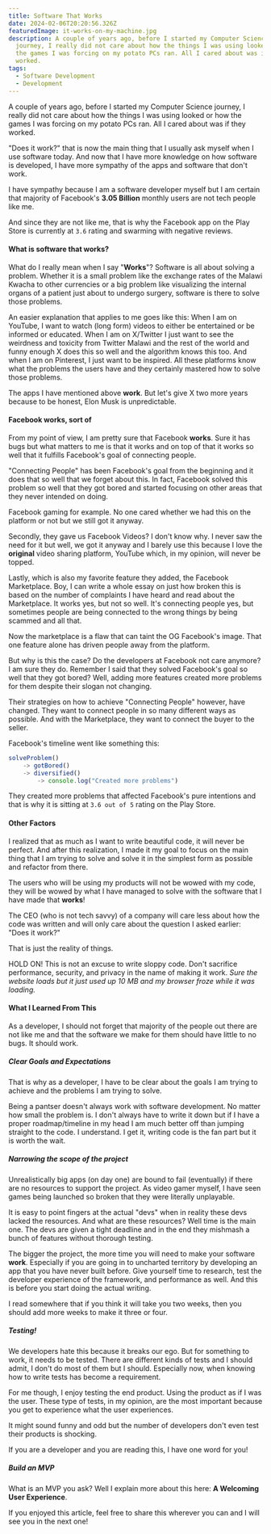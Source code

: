 ```yaml
---
title: Software That Works
date: 2024-02-06T20:20:56.326Z
featuredImage: it-works-on-my-machine.jpg
description: A couple of years ago, before I started my Computer Science
  journey, I really did not care about how the things I was using looked or how
  the games I was forcing on my potato PCs ran. All I cared about was if they
  worked.
tags:
  - Software Development
  - Development
---
```

A couple of years ago, before I started my Computer Science journey, I really did not care about how the things I was using looked or how the games I was forcing on my potato PCs ran. All I cared about was if they worked.

"Does it work?" that is now the main thing that I usually ask myself when I use software today. And now that I have more knowledge on how software is developed, I have more sympathy of the apps and software that don't work.

I have sympathy because I am a software developer myself but I am certain that majority of Facebook's **3.05 Billion** monthly users are not tech people like me.

And since they are not like me, that is why the Facebook app on the Play Store is currently at ```3.6``` rating and swarming with negative reviews.

#### What is software that works?

What do I really mean when I say "**Works**"? Software is all about solving a problem. Whether it is a small problem like the exchange rates of the Malawi Kwacha to other currencies or a big problem like visualizing the internal organs of a patient just about to undergo surgery, software is there to solve those problems.

An easier explanation that applies to me goes like this: When I am on YouTube, I want to watch (long form) videos to either be entertained or be informed or educated. When I am on X/Twitter I just want to see the weirdness and toxicity from Twitter Malawi and the rest of the world and funny enough X does this so well and the algorithm knows this too. And when I am on Pinterest, I just want to be inspired. All these platforms know what the problems the users have and they certainly mastered how to solve those problems.

The apps I have mentioned above **work**. But let's give X two more years because to be honest, Elon Musk is unpredictable.

#### Facebook works, sort of

From my point of view, I am pretty sure that Facebook **works**. Sure it has bugs but what matters to me is that it works and on top of that it works so well that it fulfills Facebook's goal of connecting people.

"Connecting People" has been Facebook's goal from the beginning and it does that so well that we forget about this. In fact, Facebook solved this problem so well that they got bored and started focusing on other areas that they never intended on doing.

Facebook gaming for example. No one cared whether we had this on the platform or not but we still got it anyway.

Secondly, they gave us Facebook Videos? I don't know why. I never saw the need for it but well, we got it anyway and  I barely use this because I love the **original** video sharing platform, YouTube which, in my opinion, will never be topped.

Lastly, which is also my favorite feature they added, the Facebook Marketplace. Boy, I can write a whole essay on just how broken this is based on the number of complaints I have heard and read about the Marketplace. It works yes, but not so well. It's connecting people yes, but sometimes people are being connected to the wrong things by being scammed and all that.

Now the marketplace is a flaw that can taint the OG Facebook's image. That one feature alone has driven people away from the platform.

But why is this the case? Do the developers at Facebook not care anymore? I am sure they do. Remember I said that they solved Facebook's goal so well that they got bored? Well, adding more features created more problems for them despite their slogan not changing.

Their strategies on how to achieve "Connecting People" however, have changed. They want to connect people in so many different ways as possible. And with the Marketplace, they want to connect the buyer to the seller.

Facebook's timeline went like something this:

```typescript
solveProblem()
	-> gotBored()
	-> diversified()
		-> console.log("Created more problems")
```

They created more problems that affected Facebook's pure intentions and that is why it is sitting at ```3.6 out of 5``` rating on the Play Store.

#### Other Factors
I realized that as much as I want to write beautiful code, it will never be perfect. And after this realization, I made it my goal to focus on the main thing that I am trying to solve and solve it in the simplest form as possible and refactor from there.

The users who will be using my products will not be wowed with my code, they will be wowed by what I have managed to solve with the software that I have made that **works**!

The CEO (who is not tech savvy) of a company will care less about how the code was written and will only care about the question I asked earlier: "Does it work?"

That is just the reality of things.

HOLD ON! This is not an excuse to write sloppy code. Don't sacrifice performance, security, and privacy in the name of making it work. *Sure the website loads but it just used up 10 MB and my browser froze while it was loading.*

#### What I Learned From This

As a developer, I should not forget that majority of the people out there are not like me and that the software we make for them should have little to no bugs. It should work.

##### Clear Goals and Expectations
That is why as a developer, I have to be clear about the goals I am trying to achieve and the problems I am trying to solve.

Being a pantser doesn't always work with software development. No matter how small the problem is. I don't always have to write it down but if I have a proper roadmap/timeline in my head I am much better off than jumping straight to the code. I understand. I get it, writing code is the fan part but it is worth the wait.

##### Narrowing the scope of the project

Unrealistically big apps (on day one) are bound to fail (eventually) if there are no resources to support the project. As video gamer myself, I have seen games being launched so broken that they were literally unplayable.

It is easy to point fingers at the actual "devs" when in reality these devs lacked the resources. And what are these resources? Well time is the main one. The devs are given a tight deadline and in the end they mishmash a bunch of features without thorough testing.

The bigger the project, the more time you will need to make your software **work**. Especially if you are going in to uncharted territory by developing an app that you have never built before. Give yourself time to research, test the developer experience of the framework, and performance as well. And this is before you start doing the actual writing.

I read somewhere that if you think it will take you two weeks, then you should add more weeks to make it three or four.

##### Testing!

We developers hate this because it breaks our ego. But for something to work, it needs to be tested. There are different kinds of tests and I should admit, I don't do most of them but I should. Especially now, when knowing how to write tests has become a requirement.

For me though, I enjoy testing the end product. Using the product as if I was the user. These type of tests, in my opinion, are the most important because you get to experience what the user experiences.

It might sound funny and odd but the number of developers don't even test their products is shocking.

If you are a developer and you are reading this, I have one word for you!

##### Build an MVP
What is an MVP you ask? Well I explain more about this here: <Link to="https://bymjcodes/blog/a-welcoming-user-experience">**A Welcoming User Experience**</Link>.

If you enjoyed this article, feel free to share this wherever you can and I will see you in the next one!